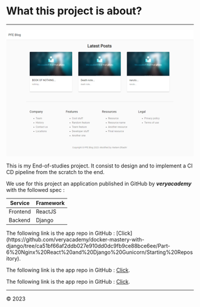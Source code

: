 # What this project is about?

---

![Home Page](./README/webhome.png "Web App - Home Page")

This is my End-of-studies project. It consist to design and to implement a CI CD pipeline from the scratch to the end.

We use for this project an application published in GitHub by ***veryacademy*** with the followed spec :

<div align="center">

| Service  | Framework |
| -------- | --------- |
| Frontend | ReactJS   |
| Backend  | Django    |

</div>
The following link is the app repo in GitHub : [Click](https://github.com/veryacademy/docker-mastery-with-django/tree/ca51bf66af2ddb027e910dd0dc9fb9ce88bce6ee/Part-6%20Nginx%20React%20and%20Django%20Gunicorn/Starting%20Repository).

The following link is the app repo in GitHub : [Click](https://github.com/veryacademy/docker-mastery-with-django/tree/ca51bf66af2ddb027e910dd0dc9fb9ce88bce6ee/Part-6%20Nginx%20React%20and%20Django%20Gunicorn/Starting%20Repository).

The following link is the app repo in GitHub : [Click](https://github.com/veryacademy/docker-mastery-with-django/tree/ca51bf66af2ddb027e910dd0dc9fb9ce88bce6ee/Part-6%20Nginx%20React%20and%20Django%20Gunicorn/Starting%20Repository).



---

© 2023
